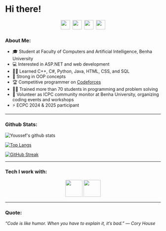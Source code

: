 # Hi there!

<p align="center">
<a href="https://www.linkedin.com/in/youssef-abuzaid-58b8a2379/" target="blank"><img src="https://cdn.jsdelivr.net/npm/simple-icons@3.0.1/icons/linkedin.svg" height="30" width="30"/></a>&nbsp;
<a href="https://codeforces.com/profile/goyzsc" target="blank"><img src="https://cdn.jsdelivr.net/npm/simple-icons@3.0.1/icons/codeforces.svg" height="30" width="30"/></a>&nbsp;
<a href="https://www.youtube.com/@youssefabuzaid5542" target="blank"><img src="https://cdn.jsdelivr.net/npm/simple-icons@3.0.1/icons/youtube.svg" height="30" width="30"/></a>&nbsp;
<a href="https://github.com/youssefzsc321-debug" target="blank"><img src="https://cdn.jsdelivr.net/npm/simple-icons@3.0.1/icons/github.svg" height="30" width="30"/></a>
</p>

### About Me:
- 🎓 Student at Faculty of Computers and Artificial Intelligence, Benha University  
- 💻 Interested in ASP.NET and web development  
- 🧑‍💻 Learned C++, C#, Python, Java, HTML, CSS, and SQL  
- 📌 Strong in OOP concepts  
- 🏆 Competitive programmer on [Codeforces](https://codeforces.com/profile/goyzsc)  
- 👨‍🏫 Trained more than 70 students in programming and problem solving  
- 🤝 Volunteer as ICPC community monitor at Benha University, organizing coding events and workshops  
- ⚡ ECPC 2024 & 2025 participant  

---

### Github Stats:
![Youssef's github stats](https://github-readme-stats.vercel.app/api?username=youssefzsc321-debug&show_icons=true&title_color=ffc857&icon_color=8ac926&text_color=daf7dc&bg_color=151515&count_private=true)  

[![Top Langs](https://github-readme-stats.vercel.app/api/top-langs/?username=youssefzsc321-debug&layout=compact&langs_count=3&theme=radical&custom_title=Most%20Used%20Languages&hide=html,css,java,sql)](https://github.com/anuraghazra/github-readme-stats)  

[![GitHub Streak](https://github-readme-streak-stats.herokuapp.com/?user=youssefzsc321-debug&theme=dark)](https://git.io/streak-stats)  

---

### Tech I work with:
<p align="center">
<img src="https://www.vectorlogo.zone/logos/cplusplus/cplusplus-icon.svg" width="55"/>
<img src="https://www.vectorlogo.zone/logos/csharp/csharp-icon.svg" width="55"/>
</p>

---

### Quote:
<i>“Code is like humor. When you have to explain it, it’s bad.” — Cory House</i>
